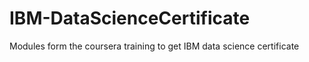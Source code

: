 # IBM-DataScienceCertificate
Modules form the coursera training to get IBM data science certificate
